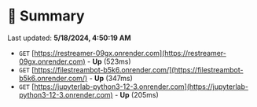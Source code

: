# 📖 Summary
Last updated: **5/18/2024, 4:50:19 AM**

- `GET` [https://restreamer-09gx.onrender.com](https://restreamer-09gx.onrender.com) - **Up** (523ms)
- `GET` [https://filestreambot-b5k6.onrender.com/](https://filestreambot-b5k6.onrender.com/) - **Up** (347ms)
- `GET` [https://jupyterlab-python3-12-3.onrender.com](https://jupyterlab-python3-12-3.onrender.com) - **Up** (205ms)

